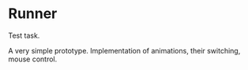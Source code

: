 # Runner

Test task.

A very simple prototype. Implementation of animations, their switching, mouse control.
